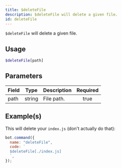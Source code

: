 ```yaml
---
title: $deleteFile
description: $deleteFile will delete a given file.
id: deleteFile
---
```


`$deleteFile` will delete a given file.

## Usage

```php
$deleteFile[path]
```

## Parameters

| Field | Type   | Description | Required |
| ----- | ------ | ----------- | :------: |
| path  | string | File path.  |   true   |

## Example(s)

This will delete your `index.js` (don't actually do that):

```javascript
bot.command({
  name: "deleteFile",
  code: `
  $deleteFile[./index.js]
  `,
});
```
